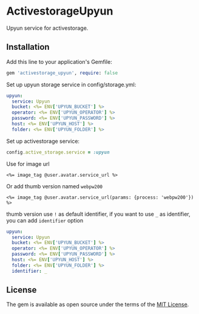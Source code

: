 # ActivestorageUpyun
Upyun service for activestorage.

## Installation
Add this line to your application's Gemfile:

```ruby
gem 'activestorage_upyun', require: false
```

Set up upyun storage service in config/storage.yml:

```yml
upyun:
  service: Upyun
  bucket: <%= ENV['UPYUN_BUCKET'] %>
  operator: <%= ENV['UPYUN_OPERATOR'] %>
  password: <%= ENV['UPYUN_PASSWORD'] %>
  host: <%= ENV['UPYUN_HOST'] %>
  folder: <%= ENV['UPYUN_FOLDER'] %>
```

Set up activestorage service:

```ruby
config.active_storage.service = :upyun
```

Use for image url

```erb
<%= image_tag @user.avatar.service_url %>
```

Or add thumb version named `webpw200`

```erb
<%= image_tag @user.avatar.service_url(params: {process: 'webpw200'}) %>
```

thumb version use `!` as default identifier, if you want to use `_` as identifier, you can add `identifier` option

```yml
upyun:
  service: Upyun
  bucket: <%= ENV['UPYUN_BUCKET'] %>
  operator: <%= ENV['UPYUN_OPERATOR'] %>
  password: <%= ENV['UPYUN_PASSWORD'] %>
  host: <%= ENV['UPYUN_HOST'] %>
  folder: <%= ENV['UPYUN_FOLDER'] %>
  identifier: _
```

## License
The gem is available as open source under the terms of the [MIT License](https://opensource.org/licenses/MIT).

